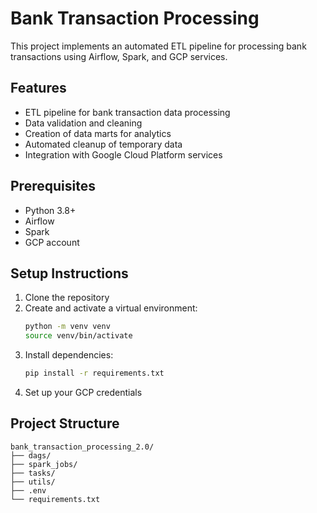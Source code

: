 # Bank Transaction Processing

This project implements an automated ETL pipeline for processing bank transactions using Airflow, Spark, and GCP
services.

## Features

- ETL pipeline for bank transaction data processing
- Data validation and cleaning
- Creation of data marts for analytics
- Automated cleanup of temporary data
- Integration with Google Cloud Platform services

## Prerequisites

- Python 3.8+
- Airflow
- Spark
- GCP account

## Setup Instructions

1. Clone the repository
2. Create and activate a virtual environment:
   ```bash
   python -m venv venv
   source venv/bin/activate
   ```
3. Install dependencies:
   ```bash
   pip install -r requirements.txt
   ```
4. Set up your GCP credentials

## Project Structure

```
bank_transaction_processing_2.0/
├── dags/                    
├── spark_jobs/              
├── tasks/                 
├── utils/
├── .env                            
└── requirements.txt                 
```
